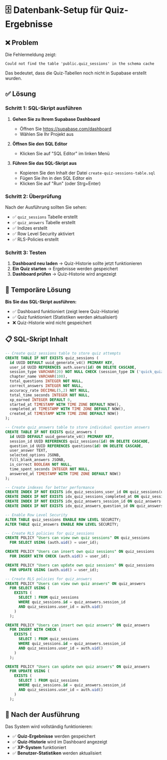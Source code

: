 # 🗄️ Datenbank-Setup für Quiz-Ergebnisse

## ❌ Problem
Die Fehlermeldung zeigt:
```
Could not find the table 'public.quiz_sessions' in the schema cache
```

Das bedeutet, dass die Quiz-Tabellen noch nicht in Supabase erstellt wurden.

## ✅ Lösung

### **Schritt 1: SQL-Skript ausführen**

1. **Gehen Sie zu Ihrem Supabase Dashboard**
   - Öffnen Sie https://supabase.com/dashboard
   - Wählen Sie Ihr Projekt aus

2. **Öffnen Sie den SQL Editor**
   - Klicken Sie auf "SQL Editor" im linken Menü

3. **Führen Sie das SQL-Skript aus**
   - Kopieren Sie den Inhalt der Datei `create-quiz-sessions-table.sql`
   - Fügen Sie ihn in den SQL Editor ein
   - Klicken Sie auf "Run" (oder Strg+Enter)

### **Schritt 2: Überprüfung**

Nach der Ausführung sollten Sie sehen:
- ✅ `quiz_sessions` Tabelle erstellt
- ✅ `quiz_answers` Tabelle erstellt
- ✅ Indizes erstellt
- ✅ Row Level Security aktiviert
- ✅ RLS-Policies erstellt

### **Schritt 3: Testen**

1. **Dashboard neu laden** → Quiz-Historie sollte jetzt funktionieren
2. **Ein Quiz starten** → Ergebnisse werden gespeichert
3. **Dashboard prüfen** → Quiz-Historie wird angezeigt

## 🔧 Temporäre Lösung

**Bis Sie das SQL-Skript ausführen:**
- ✅ Dashboard funktioniert (zeigt leere Quiz-Historie)
- ✅ Quiz funktioniert (Statistiken werden aktualisiert)
- ❌ Quiz-Historie wird nicht gespeichert

## 📋 SQL-Skript Inhalt

```sql
-- Create quiz_sessions table to store quiz attempts
CREATE TABLE IF NOT EXISTS quiz_sessions (
  id UUID DEFAULT uuid_generate_v4() PRIMARY KEY,
  user_id UUID REFERENCES auth.users(id) ON DELETE CASCADE,
  session_type VARCHAR(20) NOT NULL CHECK (session_type IN ('quick_quiz', 'chapter_quiz', 'error_review')),
  chapter_name VARCHAR(100),
  total_questions INTEGER NOT NULL,
  correct_answers INTEGER NOT NULL,
  accuracy_rate DECIMAL(5,2) NOT NULL,
  total_time_seconds INTEGER NOT NULL,
  xp_earned INTEGER DEFAULT 0,
  started_at TIMESTAMP WITH TIME ZONE DEFAULT NOW(),
  completed_at TIMESTAMP WITH TIME ZONE DEFAULT NOW(),
  created_at TIMESTAMP WITH TIME ZONE DEFAULT NOW()
);

-- Create quiz_answers table to store individual question answers
CREATE TABLE IF NOT EXISTS quiz_answers (
  id UUID DEFAULT uuid_generate_v4() PRIMARY KEY,
  session_id UUID REFERENCES quiz_sessions(id) ON DELETE CASCADE,
  question_id UUID REFERENCES questions(id) ON DELETE CASCADE,
  user_answer TEXT,
  selected_options JSONB,
  fill_blank_answers JSONB,
  is_correct BOOLEAN NOT NULL,
  time_spent_seconds INTEGER NOT NULL,
  answered_at TIMESTAMP WITH TIME ZONE DEFAULT NOW()
);

-- Create indexes for better performance
CREATE INDEX IF NOT EXISTS idx_quiz_sessions_user_id ON quiz_sessions(user_id);
CREATE INDEX IF NOT EXISTS idx_quiz_sessions_completed_at ON quiz_sessions(completed_at);
CREATE INDEX IF NOT EXISTS idx_quiz_answers_session_id ON quiz_answers(session_id);
CREATE INDEX IF NOT EXISTS idx_quiz_answers_question_id ON quiz_answers(question_id);

-- Enable Row Level Security
ALTER TABLE quiz_sessions ENABLE ROW LEVEL SECURITY;
ALTER TABLE quiz_answers ENABLE ROW LEVEL SECURITY;

-- Create RLS policies for quiz_sessions
CREATE POLICY "Users can view own quiz sessions" ON quiz_sessions
  FOR SELECT USING (auth.uid() = user_id);

CREATE POLICY "Users can insert own quiz sessions" ON quiz_sessions
  FOR INSERT WITH CHECK (auth.uid() = user_id);

CREATE POLICY "Users can update own quiz sessions" ON quiz_sessions
  FOR UPDATE USING (auth.uid() = user_id);

-- Create RLS policies for quiz_answers
CREATE POLICY "Users can view own quiz answers" ON quiz_answers
  FOR SELECT USING (
    EXISTS (
      SELECT 1 FROM quiz_sessions 
      WHERE quiz_sessions.id = quiz_answers.session_id 
      AND quiz_sessions.user_id = auth.uid()
    )
  );

CREATE POLICY "Users can insert own quiz answers" ON quiz_answers
  FOR INSERT WITH CHECK (
    EXISTS (
      SELECT 1 FROM quiz_sessions 
      WHERE quiz_sessions.id = quiz_answers.session_id 
      AND quiz_sessions.user_id = auth.uid()
    )
  );

CREATE POLICY "Users can update own quiz answers" ON quiz_answers
  FOR UPDATE USING (
    EXISTS (
      SELECT 1 FROM quiz_sessions 
      WHERE quiz_sessions.id = quiz_answers.session_id 
      AND quiz_sessions.user_id = auth.uid()
    )
  );
```

## 🎯 Nach der Ausführung

Das System wird vollständig funktionieren:
- ✅ **Quiz-Ergebnisse** werden gespeichert
- ✅ **Quiz-Historie** wird im Dashboard angezeigt
- ✅ **XP-System** funktioniert
- ✅ **Benutzer-Statistiken** werden aktualisiert


